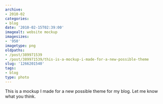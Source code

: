```yaml
---
archive:
- 2010-02
categories:
- blog
date: '2010-02-15T02:39:00'
imagealt: website mockup
imagesizes:
- '950'
imagetype: png
oldpaths:
- /post/389971539
- /post/389971539/this-is-a-mockup-i-made-for-a-new-possible-theme
slug: '1266201540'
tags:
- blog
type: photo
---
```


This is a mockup I made for a new possible theme for my blog.  Let me know
what you think.


